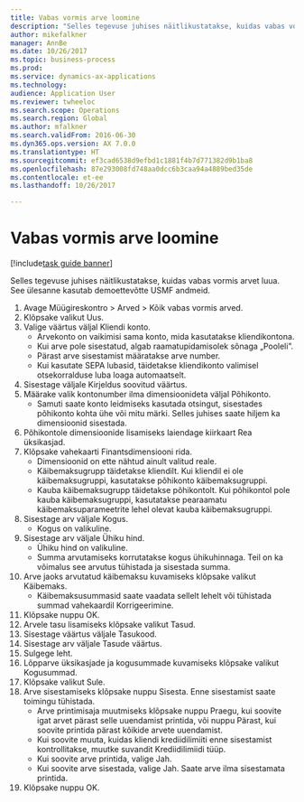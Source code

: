 ```yaml
--- 
title: Vabas vormis arve loomine
description: "Selles tegevuse juhises näitlikustatakse, kuidas vabas vormis arvet luua."
author: mikefalkner
manager: AnnBe
ms.date: 10/26/2017
ms.topic: business-process
ms.prod: 
ms.service: dynamics-ax-applications
ms.technology: 
audience: Application User
ms.reviewer: twheeloc
ms.search.scope: Operations
ms.search.region: Global
ms.author: mfalkner
ms.search.validFrom: 2016-06-30
ms.dyn365.ops.version: AX 7.0.0
ms.translationtype: HT
ms.sourcegitcommit: ef3cad6538d9efbd1c1881f4b7d771382d9b1ba8
ms.openlocfilehash: 87e293008fd748aa0dcc6b3caa94a4889bed35de
ms.contentlocale: et-ee
ms.lasthandoff: 10/26/2017

---
```

# <a name="create-a-free-text-invoice"></a>Vabas vormis arve loomine

[!include[task guide banner](../../includes/task-guide-banner.md)]

Selles tegevuse juhises näitlikustatakse, kuidas vabas vormis arvet luua. See ülesanne kasutab demoettevõtte USMF andmeid.

1. Avage Müügireskontro > Arved > Kõik vabas vormis arved.
2. Klõpsake valikut Uus.
3. Valige väärtus väljal Kliendi konto.
    * Arvekonto on vaikimisi sama konto, mida kasutatakse kliendikontona.   
    * Kui arve pole sisestatud, algab raamatupidamisolek sõnaga „Pooleli”.   
    * Pärast arve sisestamist määratakse arve number.  
    * Kui kasutate SEPA lubasid, täidetakse kliendikonto valimisel otsekorralduse luba loaga automaatselt.  
4. Sisestage väljale Kirjeldus soovitud väärtus.
5. Määrake valik kontonumber ilma dimensioonideta väljal Põhikonto.
    * Samuti saate konto leidmiseks kasutada otsingut, sisestades põhikonto kohta ühe või mitu märki. Selles juhises saate hiljem ka dimensioonid sisestada.  
6. Põhikontole dimensioonide lisamiseks laiendage kiirkaart Rea üksikasjad.
7. Klõpsake vahekaarti Finantsdimensiooni rida.
    * Dimensioonid on ette nähtud ainult valitud reale.    
    * Käibemaksugrupp täidetakse kliendilt. Kui kliendil ei ole käibemaksugruppi, kasutatakse põhikonto käibemaksugruppi.  
    * Kauba käibemaksugrupp täidetakse põhikontolt. Kui põhikontol pole kauba käibemaksugruppi, kasutatakse pearaamatu käibemaksuparameetrite lehel olevat kauba käibemaksugruppi.    
8. Sisestage arv väljale Kogus.
    * Kogus on valikuline.  
9. Sisestage arv väljale Ühiku hind.
    * Ühiku hind on valikuline.  
    * Summa arvutamiseks korrutatakse kogus ühikuhinnaga. Teil on ka võimalus see arvutus tühistada ja sisestada summa.  
10. Arve jaoks arvutatud käibemaksu kuvamiseks klõpsake valikut Käibemaks.
    * Käibemaksusummasid saate vaadata sellelt lehelt või tühistada summad vahekaardil Korrigeerimine.  
11. Klõpsake nuppu OK.
12. Arvele tasu lisamiseks klõpsake valikut Tasud. 
13. Sisestage väärtus väljale Tasukood.
14. Sisestage arv väljale Tasude väärtus.
15. Sulgege leht.
16. Lõpparve üksikasjade ja kogusummade kuvamiseks klõpsake valikut Kogusummad.
17. Klõpsake valikut Sule.
18. Arve sisestamiseks klõpsake nuppu Sisesta. Enne sisestamist saate toimingu tühistada.
    * Arve printimisaja muutmiseks klõpsake nuppu Praegu, kui soovite igat arvet pärast selle uuendamist printida, või nuppu Pärast, kui soovite printida pärast kõikide arvete uuendamist.  
    * Kui soovite muuta, kuidas kliendi krediidilimiiti enne sisestamist kontrollitakse, muutke suvandit Krediidilimiidi tüüp.  
    * Kui soovite arve printida, valige Jah.  
    * Kui soovite arve sisestada, valige Jah. Saate arve ilma sisestamata printida.  
19. Klõpsake nuppu OK.


